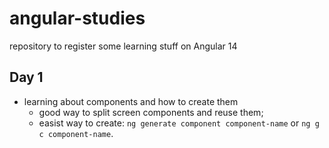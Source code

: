 # angular-studies
repository to register some learning stuff on Angular 14

## Day 1
  - learning about components and how to create them
    - good way to split screen components and reuse them;
    - easist way to create: `ng generate component component-name` or `ng g c component-name`.
